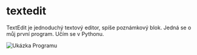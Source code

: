 # textedit
TextEdit je jednoduchý textový editor, spíše poznámkový blok. Jedná se o můj první program. Učím se v Pythonu.

![Ukázka Programu](http://github.com/vikdevelop/textedit/src/img/textedit.png)

